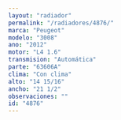 ```yaml
---
layout: "radiador"
permalink: "/radiadores/4876/"
marca: "Peugeot"
modelo: "3008"
ano: "2012"
motor: "L4 1.6"
transmision: "Automática"
parte: "63606A"
clima: "Con clima"
alto: "14 15/16"
ancho: "21 1/2"
observaciones: ""
id: "4876"
---
```


